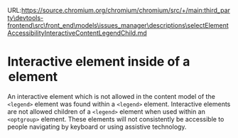 URL:https://source.chromium.org/chromium/chromium/src/+/main:third_party\devtools-frontend\src\front_end\models\issues_manager\descriptions\selectElementAccessibilityInteractiveContentLegendChild.md
# Interactive element inside of a <legend> element

An interactive element which is not allowed in the content model of the `<legend>` element was found within a `<legend>` element. Interactive elements are not allowed children of a `<legend>` element when used within an `<optgroup>` element. These elements will not consistently be accessible to people navigating by keyboard or using assistive technology.
